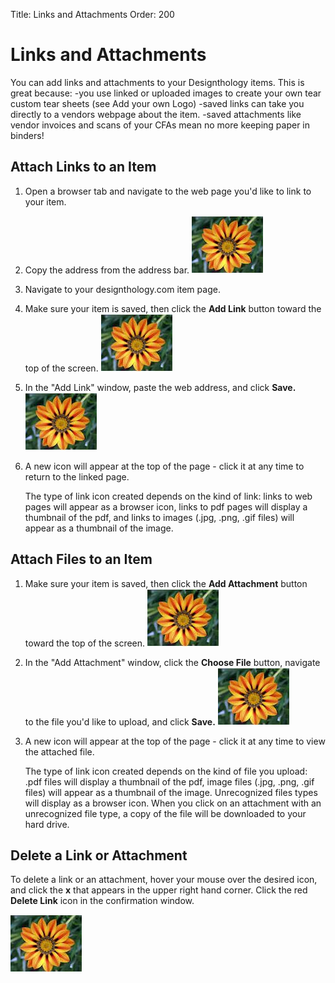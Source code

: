 Title: Links and Attachments
Order: 200

# Links and Attachments

You can add links and attachments to your Designthology items. This is great because: 
-you use linked or uploaded images to create your own tear custom tear sheets (see Add your own Logo) 
-saved links can take you directly to a vendors webpage about the item. 
-saved attachments like vendor invoices and scans of your CFAs mean no more keeping paper in binders!

## Attach Links to an Item

1. Open a browser tab and navigate to the web page you'd like to link to your item.
2. Copy the address from the address bar. 
![image of borwser address bar with address](flower.JPG)
3. Navigate to your designthology.com item page.
4. Make sure your item is saved, then click the **Add Link** button toward the top of the screen.
![image of add link button](flower.JPG)
5. In the "Add Link" window, paste the web address, and click **Save.**
![image of add link window with same address pated in](flower.JPG)
6. A new icon will appear at the top of the page - click it at any time to return to the linked page.

    The type of link icon created depends on the kind of link: links to web pages will appear as a browser icon, links to pdf pages will display a thumbnail of the pdf, and links to images (.jpg, .png, .gif files) will appear as a thumbnail of the image.

## Attach Files to an Item
1. Make sure your item is saved, then click the **Add Attachment** button toward the top of the screen.
![image of add attachment button](flower.JPG)
2. In the "Add Attachment" window, click the **Choose File** button, navigate to the file you'd like to upload, and click **Save.**
![image of add attachment window](flower.JPG)
3. A new icon will appear at the top of the page - click it at any time to view the attached file.

    The type of link icon created depends on the kind of file you upload: .pdf files will display a thumbnail of the pdf, image files (.jpg, .png, .gif files) will appear as a thumbnail of the image. Unrecognized files types will display as a browser icon. When you click on an attachment with an unrecognized file type, a copy of the file will be downloaded to your hard drive.

## Delete a Link or Attachment
To delete a link or an attachment, hover your mouse over the desired icon, and click the **x** that appears in the upper right hand corner. Click the red **Delete Link** icon in the confirmation window.

![image of thumbnail, mouse hovering and red X](flower.JPG)

